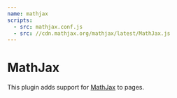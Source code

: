 ```yaml
---
name: mathjax
scripts:
  - src: mathjax.conf.js
  - src: //cdn.mathjax.org/mathjax/latest/MathJax.js
---
```


# MathJax

This plugin adds support for [MathJax](https://www.mathjax.org/) to
pages.
